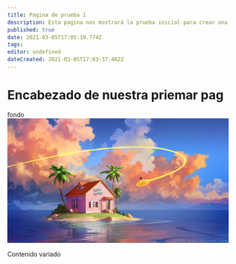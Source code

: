 ```yaml
---
title: Pagina de prueba 1
description: Esta pagina nos mostrará la prueba inicial para crear una wiki
published: true
date: 2021-03-05T17:05:19.774Z
tags: 
editor: undefined
dateCreated: 2021-03-05T17:03:37.462Z
---
```


# Encabezado de nuestra priemar pag

fondo
![kame-house.jpg](/img/kame-house.jpg)

Contenido variado




